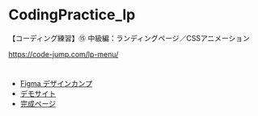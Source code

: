 # CodingPractice_lp
【コーディング練習】⑮ 中級編：ランディングページ／CSSアニメーション

https://code-jump.com/lp-menu/

# 
- [Figma デザインカンプ](https://www.figma.com/design/YkDzhr7CHmY6GqWTu92Ciz/15_CodingPractice_lp?t=NFsg41YBVP58VtFC-0)
- [デモサイト](https://code-jump.com/demo/html/lp/)
- [完成ページ](https://makowithyou.github.io/CodingPractice_lp/)
